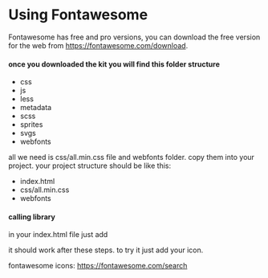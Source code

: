 
# Using Fontawesome

Fontawesome has free and pro versions, you can download the free version for the web from https://fontawesome.com/download.

#### once you downloaded the kit you will find this folder structure
- css
- js
- less
- metadata
- scss
- sprites
- svgs
- webfonts

all we need is css/all.min.css file and webfonts folder.
copy them into your project. your project structure should be like this:

- index.html
- css/all.min.css
- webfonts

#### calling library
in your index.html file just add
<link rel="stylesheet" src="all.min.css">

it should work after these steps. to try it just add your icon.

fontawesome icons: https://fontawesome.com/search
